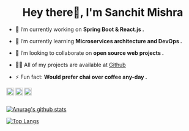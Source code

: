 <h1 align="center">Hey there👋, I'm Sanchit Mishra</h1>


- 🔭 I’m currently working on **Spring Boot & React.js .**

- 🌱 I’m currently learning **Microservices architecture and DevOps .**

- 👯 I’m looking to collaborate on **open source web projects .**

- 👨‍💻 All of my projects are available at [Github](https://github.com/sanchit-mishra)

- ⚡ Fun fact: **Would prefer chai over coffee any-day .**

<p align="left">
<a href="https://dev.to/sanchitmishra" target="blank"><img align="left" src="https://cdn.jsdelivr.net/npm/simple-icons@3.0.1/icons/dev-dot-to.svg" alt="sanchit-mishra" height="20" width="20" /></a>
<a href="https://twitter.com/_SanchitMishra_" target="blank"><img align="left" src="https://cdn.jsdelivr.net/npm/simple-icons@3.0.1/icons/twitter.svg" alt="_SanchitMishra_" height="20" width="20" /></a>
<a href="https://linkedin.com/in/sanchit-mishra-687427164/" target="blank"><img align="left" src="https://cdn.jsdelivr.net/npm/simple-icons@3.0.1/icons/linkedin.svg" alt="sanchit-mishra" height="20" width="20" /></a>
  
</p>  
</br>
</br>


[![Anurag's github stats](https://github-readme-stats.vercel.app/api?username=sanchit-mishra&show_icons=true&theme=synthwave)](https://github.com/anuraghazra/github-readme-stats)

[![Top Langs](https://github-readme-stats.vercel.app/api/top-langs/?username=sanchit-mishra&theme=synthwave&hide=php&layout=compact)](https://github.com/anuraghazra/github-readme-stats)
